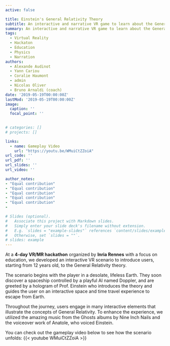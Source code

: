 ```yaml
---
active: false

title: Einstein's General Relativity Theory
subtitle: An interactive and narrative VR game to learn about the General Relativity theory
summary: An interactive and narrative VR game to learn about the General Relativity theory #Inria VR Hackaton (4 days) 2017
tags: 
  - Virtual Reality
  - Hackaton
  - Education
  - Physics
  - Narration
authors:
  - Alexande Audinot
  - Yann Cariou
  - Coralie Haumont
  - admin
  - Nicolas Oliver
  - Bruno Arnaldi (coach)
date: '2019-05-19T00:00:00Z'
lastMod: '2019-05-19T00:00:00Z'
image:
  caption: ''
  focal_point: ''

  
# categories: []
# projects: []

links:
  - name: Gameplay Video
    url: "https://youtu.be/WMuiCtZZoiA"
url_code: ''
url_pdf: ''
url_slides: ''
url_video: ''

author_notes:
- "Equal contribution"
- "Equal contribution"
- "Equal contribution"
- "Equal contribution"
- "Equal contribution"
- 

# Slides (optional).
#   Associate this project with Markdown slides.
#   Simply enter your slide deck's filename without extension.
#   E.g. `slides = "example-slides"` references `content/slides/example-slides.md`.
#   Otherwise, set `slides = ""`.
# slides: example
---
```


At a **4-day VR/MR hackathon** organized by **Inria Rennes** with a focus on education, we developed an interactive VR scenario to introduce users, starting from 12 years old, to the General Relativity theory.

The scenario begins with the player in a desolate, lifeless Earth. They soon discover a spaceship controlled by a playful AI named Doppler, and are greeted by a hologram of Prof. Einstein who introduces the theory and guides the user on an interactive space and time travel experience to escape from Earth.

Throughout the journey, users engage in many interactive elements that illustrate the concepts of General Relativity. To enhance the experience, we utilized the amazing music from the Ghosts albums by Nine Inch Nails and the voiceover work of Anatole, who voiced Einstein.

You can check out the gameplay video below to see how the scenario unfolds:
{{< youtube WMuiCtZZoiA >}}
